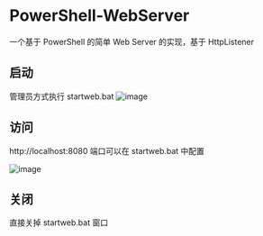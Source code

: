 # PowerShell-WebServer

一个基于 PowerShell 的简单 Web Server 的实现，基于 HttpListener

## 启动 
管理员方式执行 startweb.bat 
![image](http://images.caiyunlin.com/20210508080537.png)

## 访问
http://localhost:8080 端口可以在 startweb.bat 中配置

![image](http://images.caiyunlin.com/20210508080251.png)

## 关闭
直接关掉 startweb.bat 窗口
